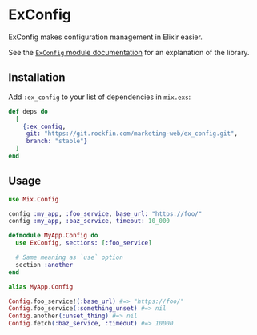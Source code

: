 # ExConfig

ExConfig makes configuration management in Elixir easier.

See the [`ExConfig` module documentation](https://git.rockfin.com/pages/marketing-web/ex_config/ExConfig.html) for an explanation of the library.


## Installation

Add `:ex_config` to your list of dependencies in `mix.exs`:

```elixir
def deps do
  [
    {:ex_config,
     git: "https://git.rockfin.com/marketing-web/ex_config.git",
     branch: "stable"}
  ]
end
```

## Usage

```elixir
use Mix.Config

config :my_app, :foo_service, base_url: "https://foo/"
config :my_app, :baz_service, timeout: 10_000
```

```elixir
defmodule MyApp.Config do
  use ExConfig, sections: [:foo_service]

  # Same meaning as `use` option
  section :another
end

alias MyApp.Config

Config.foo_service!(:base_url) #=> "https://foo/"
Config.foo_service(:something_unset) #=> nil
Config.another(:unset_thing) #=> nil
Config.fetch(:baz_service, :timeout) #=> 10000
```
